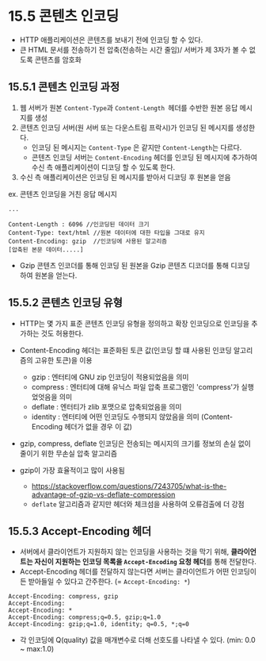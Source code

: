 # 15.5 콘텐츠 인코딩
- HTTP 애플리케이션은 콘텐츠를 보내기 전에 인코딩 할 수 있다.
- 큰 HTML 문서를 전송하기 전 압축(전송하는 시간 줄임)/ 서버가 제 3자가 볼 수 없도록 콘텐츠를 암호화

## 15.5.1 콘텐츠 인코딩 과정
1. 웹 서버가 원본 `Content-Type`과 `Content-Length `헤더를 수반한 원본 응답 메시지를 생성
2. 콘텐츠 인코딩 서버(원 서버 또는 다운스트림 프락시)가 인코딩 된 메시지를 생성한다. 
   - 인코딩 된 메시지는 `Content-Type` 은 같지만 `Content-Length`는 다르다. 
   - 콘텐츠 인코딩 서버는 `Content-Encoding` 헤더를 인코딩 된 메시지에 추가하여 수신 측 애플리케이션이 디코딩 할 수 있도록 한다.
3. 수신 측 애플리케이션은 인코딩 된 메시지를 받아서 디코딩 후 원본을 얻음

ex. 콘텐츠 인코딩을 거친 응답 메시지
```
...

Content-Length : 6096 //인코딩된 데이터 크기
Content-Type: text/html //원본 데이터에 대한 타입을 그대로 유지
Content-Encoding: gzip  //인코딩에 사용된 알고리즘
[압축된 본문 데이터.....]
```
- Gzip 콘텐츠 인코더를 통해 인코딩 된 원본을 Gzip 콘텐츠 디코더를 통해 디코딩 하여 원본을 얻는다.

## 15.5.2 콘텐츠 인코딩 유형
- HTTP는 몇 가지 표준 콘텐츠 인코딩 유형을 정의하고 확장 인코딩으로 인코딩을 추가하는 것도 허용한다.
- Content-Encoding 헤더는 표준화된 토큰 값(인코딩 할 떄 사용된 인코딩 알고리즘의 고유한 토큰)을 이용

   - gzip : 엔터티에 GNU zip 인코딩이 적용되었음을 의미
   - compress : 엔터티에 대해 유닉스 파일 압축 프로그램인 'compress'가 실행었엇음을 의미
   - deflate : 엔터티가 zlib 포맷으로 압축되었음을 의미
   - identity : 엔터티에 어떤 인코딩도 수행되지 않았음을 의미 (Content-Encoding 헤더가 없을 경우 이 값)
- gzip, compress, deflate 인코딩은 전송되는 메시지의 크기를 정보의 손실 없이 줄이기 위한 무손실 압축 알고리즘
- gzip이 가장 효율적이고 많이 사용됨
  - https://stackoverflow.com/questions/7243705/what-is-the-advantage-of-gzip-vs-deflate-compression
  - `deflate` 알고리즘과 같지만 헤더와 체크섬을 사용하여 오류검출에 더 강점


## 15.5.3 Accept-Encoding 헤더
- 서버에서 클라이언트가 지원하지 않는 인코딩을 사용하는 것을 막기 위해, **클라이언트는 자신이 지원하는 인코딩 목록을 `Accept-Encoding` 요청 헤더**를 통해 전달한다.
- Accept-Encoding 헤더를 전달하지 않는다면 서버는 클라이언트가 어떤 인코딩이든 받아들일 수 있다고 간주한다. (= `Accept-Encoding: *`)

```
Accept-Encoding: compress, gzip
Accept-Encoding:
Accept-Encoding: *
Accept-Encoding: compress;q=0.5, gzip;q=1.0
Accept-Encoding: gzip;q=1.0, identity; q=0.5, *;q=0
```
- 각 인코딩에 Q(quality) 값을 매개변수로 더해 선호도를 나타낼 수 있다. (min: 0.0 ~ max:1.0)